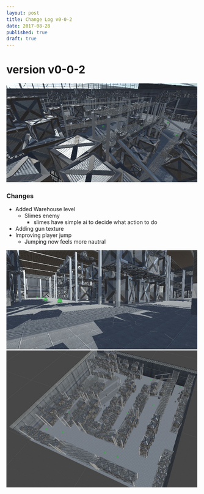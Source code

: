 ```yaml
---
layout: post
title: Change Log v0-0-2
date: 2017-08-28
published: true
draft: true
---
```


# version v0-0-2 

<img src="/assest/images/v0-0-3-warehouse-1.JPG" class="img-responsive" width="500"> 

### Changes

* Added Warehouse level
    * Slimes enemy
        * slimes have simple ai to decide what action to do
* Adding gun texture
* Improving player jump
    * Jumping now feels more nautral


<img src="/assest/images/v0-0-3-warehouse-2.JPG" class="img-responsive" width="500">



<img src="/assest/images/v0-0-3-warehouse-3.JPG" class="img-responsive" width="500"> 